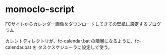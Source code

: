 momoclo-script
==============
FCサイトからカレンダー画像をダウンロードしてきての壁紙に設定するプログラム

カレントディレクトリが、fc-calendar.bat の階層になるように、fc-calendar.bat を タスクスケジューラに設定して使う。
